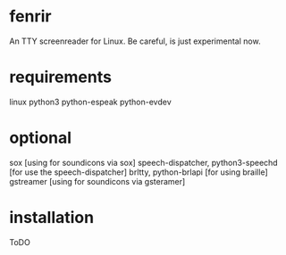 # fenrir
An TTY screenreader for Linux. Be careful, is just experimental now.

# requirements
linux
python3
python-espeak
python-evdev

# optional 
sox [using for soundicons via sox]
speech-dispatcher, python3-speechd [for use the speech-dispatcher]
brltty, python-brlapi [for using braille]
gstreamer [using for soundicons via gsteramer]
# installation
ToDO

